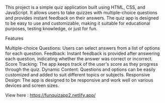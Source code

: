 This project is a simple quiz application built using HTML, CSS, and JavaScript. It allows users to take quizzes with multiple-choice questions and provides instant feedback on their answers. The quiz app is designed to be easy to use and customizable, making it suitable for educational purposes, testing knowledge, or just for fun.



Features


Multiple-choice Questions: Users can select answers from a list of options for each question.
Feedback: Instant feedback is provided after answering each question, indicating whether the answer was correct or incorrect.
Score Tracking: The app keeps track of the user's score as they progress through the quiz.
Dynamic Content: Questions and options can be easily customized and added to suit different topics or subjects.
Responsive Design: The app is designed to be responsive and work well on various devices and screen sizes.

View here : https://funquizapp2.netlify.app/
